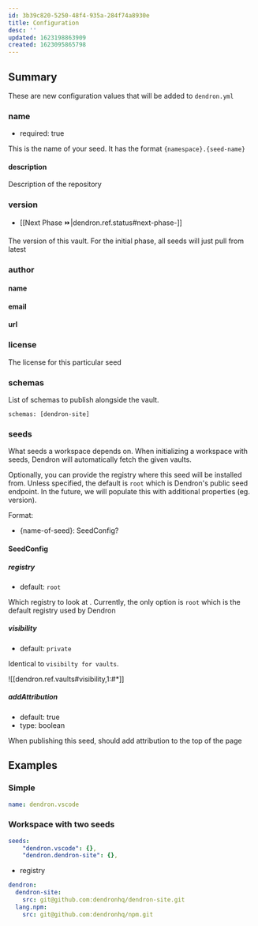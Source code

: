 ```yaml
---
id: 3b39c820-5250-48f4-935a-284f74a8930e
title: Configuration
desc: ''
updated: 1623198863909
created: 1623095865798
---
```


## Summary

These are new configuration values that will be added to `dendron.yml`

### name
- required: true

This is the name of your seed. It has the format `{namespace}.{seed-name}`

#### description

Description of the repository

### version
- [[Next Phase ⏩|dendron.ref.status#next-phase-]]

The version of this vault. For the initial phase, all seeds will just pull from latest

### author

#### name

#### email

#### url

### license

The license for this particular seed

### schemas

List of schemas to publish alongside the vault.

```
schemas: [dendron-site]
```

### seeds

What seeds a workspace depends on. When initializing a workspace with seeds, Dendron will automatically fetch the given vaults.

Optionally, you can provide the registry where this seed will be installed from. Unless specified, the default is `root` which is Dendron's public seed endpoint. In the future, we will populate this with additional properties (eg. version).

Format:
- {name-of-seed}: SeedConfig?

#### SeedConfig

##### registry
- default: `root`

Which registry to look at . Currently, the only option is `root` which is the default registry used by Dendron

##### visibility
- default: `private`

Identical to `visibilty for vaults`. 

![[dendron.ref.vaults#visibility,1:#*]]

##### addAttribution
- default: true
- type: boolean

When publishing this seed, should add attribution to the top of the page

## Examples

### Simple
```yml
name: dendron.vscode
```

### Workspace with two seeds
```yml
seeds:
    "dendron.vscode": {},
    "dendron.dendron-site": {},
```

- registry
```yml
dendron:
  dendron-site:
    src: git@github.com:dendronhq/dendron-site.git
  lang.npm:
    src: git@github.com:dendronhq/npm.git
```